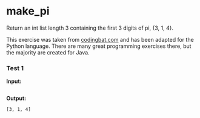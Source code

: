 # make_pi





Return an int list length 3 containing the first 3 digits of pi, {3, 1, 4}.

This exercise was taken from [codingbat.com](https://codingbat.com/prob/p167011) and has been adapted for the Python language. There are many great programming exercises there, but the majority are created for Java.






### Test 1
**Input:**
```

```
**Output:**
```
[3, 1, 4]
```

